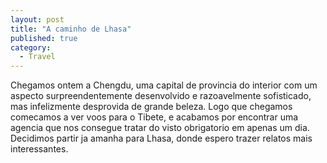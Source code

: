 ```yaml
---
layout: post
title: "A caminho de Lhasa"
published: true
category:
  - Travel
---
```


Chegamos ontem a Chengdu, uma capital de provincia do interior com um
aspecto surpreendentemente desenvolvido e razoavelmente sofisticado, mas
infelizmente desprovida de grande beleza. Logo que chegamos comecamos a
ver voos para o Tibete, e acabamos por encontrar uma agencia que nos
consegue tratar do visto obrigatorio em apenas um dia. Decidimos partir
ja amanha para Lhasa, donde espero trazer relatos mais interessantes.
